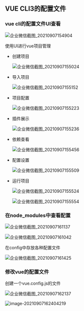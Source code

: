 ## VUE CLI3的配置文件

### vue cli的配置文件UI查看

![企业微信截图_20210907154904](images\企业微信截图_20210907154904.png)

使用UI进行vue项目管理

- 创建项目

  ![企业微信截图_20210907155024](images\企业微信截图_20210907155024.png)

- 导入项目

  ![企业微信截图_20210907155152](images\企业微信截图_20210907155152.png)

- 项目配置

  ![企业微信截图_20210907155223](images\企业微信截图_20210907155223.png)

- 插件展示

  ![企业微信截图_20210907155236](images\企业微信截图_20210907155236.png)

- 依赖查看

  ![企业微信截图_20210907155456](images\企业微信截图_20210907155456.png)

- 配置设置

  ![企业微信截图_20210907155509](images\企业微信截图_20210907155509.png)

- 运行项目

  ![企业微信截图_20210907155524](images\企业微信截图_20210907155524.png)

  ![企业微信截图_20210907155554](images\企业微信截图_20210907155554.png)

### 在node_modules中查看配置

![企业微信截图_20210907161137](images\企业微信截图_20210907161137.png)

![企业微信截图_20210907161042](images\企业微信截图_20210907161042.png)

在config中存放各种配置文件

![企业微信截图_20210907161425](images\企业微信截图_20210907161425.png)

### 修改vue的配置文件

创建一个vue.config.js的文件

![企业微信截图_20210907162137](images\企业微信截图_20210907162137.png)

![image-20210907162404219](images\image-20210907162404219.png)